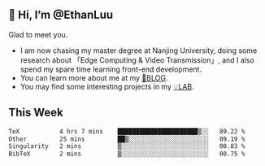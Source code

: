 ## 👋 Hi, I’m @EthanLuu

Glad to meet you.

- I am now chasing my master degree at Nanjing University, doing some research about 「Edge Computing & Video Transmission」, and I also spend my spare time learning front-end development.
- You can learn more about me at my [📝BLOG](https://blog.ethanloo.cn).
- You may find some interesting projects in my [💡LAB](https://lab.ethanloo.cn).

## This Week
<!--START_SECTION:waka-->

```txt
TeX           4 hrs 7 mins    ██████████████████████▒░░   89.22 %
Other         25 mins         ██▒░░░░░░░░░░░░░░░░░░░░░░   09.19 %
Singularity   2 mins          ▒░░░░░░░░░░░░░░░░░░░░░░░░   00.83 %
BibTeX        2 mins          ▒░░░░░░░░░░░░░░░░░░░░░░░░   00.75 %
```

<!--END_SECTION:waka-->
